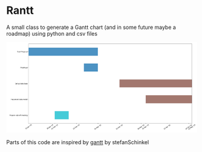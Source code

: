 # Rantt
A small class to generate a Gantt chart (and in some future maybe a roadmap) using python and csv files  

![example figure](https://github.com/Japhiolite/Rantt/blob/master/imgs/example_chart.png)

Parts of this code are inspired by [gantt](https://github.com/stefanSchinkel/gantt) by stefanSchinkel 
